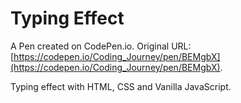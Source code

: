 # Typing Effect

A Pen created on CodePen.io. Original URL: [https://codepen.io/Coding_Journey/pen/BEMgbX](https://codepen.io/Coding_Journey/pen/BEMgbX).

Typing effect with HTML, CSS and Vanilla JavaScript.
